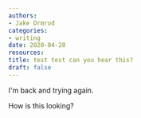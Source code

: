 ```yaml
---
authors:
- Jake Ormrod
categories:
- writing
date: 2020-04-28
resources:
title: test test can you hear this?
draft: false
---
```


I'm back and trying again. 

How is this looking?
